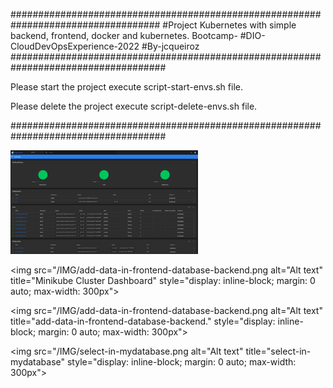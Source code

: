 ###################################################################################
#Project Kubernetes with simple backend, frontend, docker and kubernetes. Bootcamp-
#DIO-CloudDevOpsExperience-2022
#By-jcqueiroz                                                                                                    
####################################################################################

Please start the project execute script-start-envs.sh file.

Please delete the project execute script-delete-envs.sh file.

####################################################################################

<img
  src="/IMG/minikube-dashboards.png"
  alt="Alt text"
  title="Minikube Cluster Dashboard"
  style="display: inline-block; margin: 0 auto; max-width: 300px">

<img
  src="/IMG/add-data-in-frontend-database-backend.png
  alt="Alt text"
  title="Minikube Cluster Dashboard"
  style="display: inline-block; margin: 0 auto; max-width: 300px">  


<img
  src="/IMG/add-data-in-frontend-database-backend.png
  alt="Alt text"
  title="add-data-in-frontend-database-backend."
  style="display: inline-block; margin: 0 auto; max-width: 300px">  

<img
  src="/IMG/select-in-mydatabase.png
  alt="Alt text"
  title="select-in-mydatabase"
  style="display: inline-block; margin: 0 auto; max-width: 300px">    
